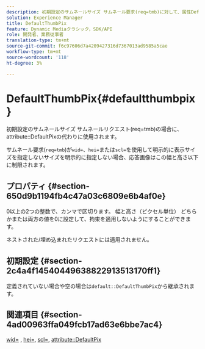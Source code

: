 ```yaml
---
description: 初期設定のサムネールサイズ サムネール要求(req=tmb)に対して、属性DefaultPixの代わりに使用されます。
solution: Experience Manager
title: DefaultThumbPix
feature: Dynamic Mediaクラシック，SDK/API
role: 開発者、業務従事者
translation-type: tm+mt
source-git-commit: f6c97606d7a4209427316d7367013ad9585a5cae
workflow-type: tm+mt
source-wordcount: '118'
ht-degree: 3%

---
```



# DefaultThumbPix{#defaultthumbpix}

初期設定のサムネールサイズ サムネールリクエスト(req=tmb)の場合に、attribute::DefaultPixの代わりに使用されます。

サムネール要求(`req=tmb`)が`wid=`、`hei=`または`scl=`を使用して明示的に表示サイズを指定しないサイズを明示的に指定しない場合、応答画像はこの幅と高さ以下に制限されます。

## プロパティ {#section-650d9b1194fb4c47a03c6809e6b4af0e}

0以上の2つの整数で、カンマで区切ります。 幅と高さ（ピクセル単位） どちらかまたは両方の値を0に設定して、拘束を適用しないようにすることができます。

ネストされた/埋め込まれたリクエストには適用されません。

## 初期設定 {#section-2c4a4f14540449638822913513170ff1}

定義されていない場合や空の場合は`default::DefaultThumbPix`から継承されます。

## 関連項目 {#section-4ad00963ffa049fcb17ad63e6bbe7ac4}

[wid=](../../../../../is-api/http-ref/image-serving-api-ref/c-http-protocol-reference/c-command-reference/r-is-http-wid.md#reference-bfeadcb67bf4485f851eb21345527e47) ,  [hei=](../../../../../is-api/http-ref/image-serving-api-ref/c-http-protocol-reference/c-command-reference/r-is-http-hei.md#reference-6d6f556ccc0e4b98a815e8a5c1944a96),  [scl=](../../../../../is-api/http-ref/image-serving-api-ref/c-http-protocol-reference/c-command-reference/r-scl.md#reference-b2a74e493d0d407e98fe350551ba3fcc),  [attribute::DefaultPix](../../../../../is-api/image-catalog/image-serving-api-ref/c-image-catalog-reference/c-attributes-reference/r-defaultpix.md#reference-996b2c22b30f4fd9b970c84063306df1)

